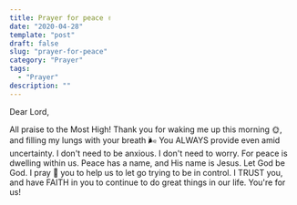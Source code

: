 ```yaml
---
title: Prayer for peace ✌️
date: "2020-04-28"
template: "post"
draft: false
slug: "prayer-for-peace"
category: "Prayer"
tags:
  - "Prayer"
description: ""
---
```


Dear Lord,

All praise to the Most High! Thank you for waking me up this morning 🌞, and filling my lungs with your breath 🌬️ You ALWAYS provide even amid uncertainty. I don't need to be anxious. I don't need to worry. For peace is dwelling within us. Peace has a name, and His name is Jesus. Let God be God. I pray 🙏 you to help us to let go trying to be in control. I TRUST you, and have FAITH in you to continue to do great things in our life. You're for us!